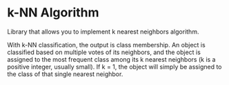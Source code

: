 # k-NN Algorithm
Library that allows you to implement k nearest neighbors algorithm.

With k-NN classification, the output is class membership. An object is classified based on multiple votes of its neighbors, and the object is assigned to the most frequent class among its k nearest neighbors (k is a positive integer, usually small). If k = 1, the object will simply be assigned to the class of that single nearest neighbor.
